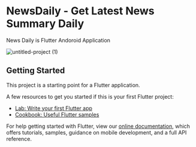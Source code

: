 # NewsDaily  -  Get Latest News Summary Daily

News Daily is Flutter Andoroid Application 

![untitled-project (1)](https://user-images.githubusercontent.com/47140660/94047282-8050a000-fdef-11ea-84a3-f9a15506d1c6.png)

## Getting Started

This project is a starting point for a Flutter application.

A few resources to get you started if this is your first Flutter project:

- [Lab: Write your first Flutter app](https://flutter.dev/docs/get-started/codelab)
- [Cookbook: Useful Flutter samples](https://flutter.dev/docs/cookbook)

For help getting started with Flutter, view our
[online documentation](https://flutter.dev/docs), which offers tutorials,
samples, guidance on mobile development, and a full API reference.

